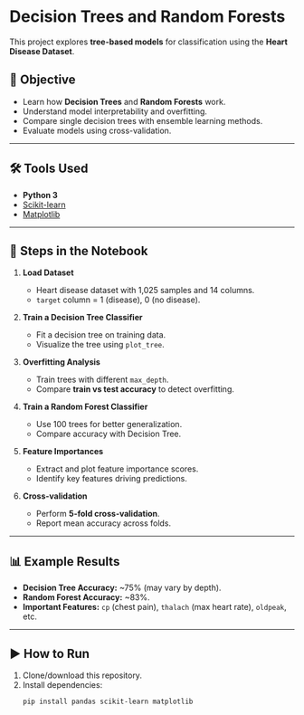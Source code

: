 # Decision Trees and Random Forests

This project explores **tree-based models** for classification using the **Heart Disease Dataset**.

## 📌 Objective
- Learn how **Decision Trees** and **Random Forests** work.
- Understand model interpretability and overfitting.
- Compare single decision trees with ensemble learning methods.
- Evaluate models using cross-validation.

---

## 🛠️ Tools Used
- **Python 3**
- [Scikit-learn](https://scikit-learn.org/stable/)
- [Matplotlib](https://matplotlib.org/)

---
## 🚀 Steps in the Notebook
1. **Load Dataset**  
   - Heart disease dataset with 1,025 samples and 14 columns.
   - `target` column = 1 (disease), 0 (no disease).

2. **Train a Decision Tree Classifier**  
   - Fit a decision tree on training data.  
   - Visualize the tree using `plot_tree`.  

3. **Overfitting Analysis**  
   - Train trees with different `max_depth`.  
   - Compare **train vs test accuracy** to detect overfitting.  

4. **Train a Random Forest Classifier**  
   - Use 100 trees for better generalization.  
   - Compare accuracy with Decision Tree.  

5. **Feature Importances**  
   - Extract and plot feature importance scores.  
   - Identify key features driving predictions.  

6. **Cross-validation**  
   - Perform **5-fold cross-validation**.  
   - Report mean accuracy across folds.  

---

## 📊 Example Results
- **Decision Tree Accuracy:** ~75% (may vary by depth).  
- **Random Forest Accuracy:** ~83%.  
- **Important Features:** `cp` (chest pain), `thalach` (max heart rate), `oldpeak`, etc.  

---

## ▶️ How to Run
1. Clone/download this repository.  
2. Install dependencies:  
   ```bash
   pip install pandas scikit-learn matplotlib
